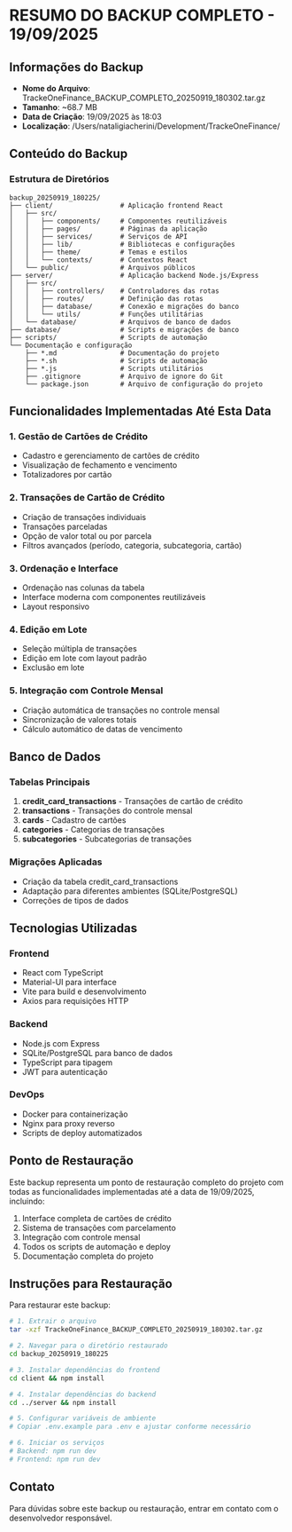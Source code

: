 # RESUMO DO BACKUP COMPLETO - 19/09/2025

## Informações do Backup

- **Nome do Arquivo**: TrackeOneFinance_BACKUP_COMPLETO_20250919_180302.tar.gz
- **Tamanho**: ~68.7 MB
- **Data de Criação**: 19/09/2025 às 18:03
- **Localização**: /Users/nataligiacherini/Development/TrackeOneFinance/

## Conteúdo do Backup

### Estrutura de Diretórios
```
backup_20250919_180225/
├── client/                 # Aplicação frontend React
│   ├── src/
│   │   ├── components/     # Componentes reutilizáveis
│   │   ├── pages/          # Páginas da aplicação
│   │   ├── services/       # Serviços de API
│   │   ├── lib/            # Bibliotecas e configurações
│   │   ├── theme/          # Temas e estilos
│   │   └── contexts/       # Contextos React
│   └── public/             # Arquivos públicos
├── server/                 # Aplicação backend Node.js/Express
│   ├── src/
│   │   ├── controllers/    # Controladores das rotas
│   │   ├── routes/         # Definição das rotas
│   │   ├── database/       # Conexão e migrações do banco
│   │   └── utils/          # Funções utilitárias
│   └── database/           # Arquivos de banco de dados
├── database/               # Scripts e migrações de banco
├── scripts/                # Scripts de automação
└── Documentação e configuração
    ├── *.md                # Documentação do projeto
    ├── *.sh                # Scripts de automação
    ├── *.js                # Scripts utilitários
    ├── .gitignore          # Arquivo de ignore do Git
    └── package.json        # Arquivo de configuração do projeto
```

## Funcionalidades Implementadas Até Esta Data

### 1. Gestão de Cartões de Crédito
- Cadastro e gerenciamento de cartões de crédito
- Visualização de fechamento e vencimento
- Totalizadores por cartão

### 2. Transações de Cartão de Crédito
- Criação de transações individuais
- Transações parceladas
- Opção de valor total ou por parcela
- Filtros avançados (período, categoria, subcategoria, cartão)

### 3. Ordenação e Interface
- Ordenação nas colunas da tabela
- Interface moderna com componentes reutilizáveis
- Layout responsivo

### 4. Edição em Lote
- Seleção múltipla de transações
- Edição em lote com layout padrão
- Exclusão em lote

### 5. Integração com Controle Mensal
- Criação automática de transações no controle mensal
- Sincronização de valores totais
- Cálculo automático de datas de vencimento

## Banco de Dados

### Tabelas Principais
1. **credit_card_transactions** - Transações de cartão de crédito
2. **transactions** - Transações do controle mensal
3. **cards** - Cadastro de cartões
4. **categories** - Categorias de transações
5. **subcategories** - Subcategorias de transações

### Migrações Aplicadas
- Criação da tabela credit_card_transactions
- Adaptação para diferentes ambientes (SQLite/PostgreSQL)
- Correções de tipos de dados

## Tecnologias Utilizadas

### Frontend
- React com TypeScript
- Material-UI para interface
- Vite para build e desenvolvimento
- Axios para requisições HTTP

### Backend
- Node.js com Express
- SQLite/PostgreSQL para banco de dados
- TypeScript para tipagem
- JWT para autenticação

### DevOps
- Docker para containerização
- Nginx para proxy reverso
- Scripts de deploy automatizados

## Ponto de Restauração

Este backup representa um ponto de restauração completo do projeto com todas as funcionalidades implementadas até a data de 19/09/2025, incluindo:

1. Interface completa de cartões de crédito
2. Sistema de transações com parcelamento
3. Integração com controle mensal
4. Todos os scripts de automação e deploy
5. Documentação completa do projeto

## Instruções para Restauração

Para restaurar este backup:

```bash
# 1. Extrair o arquivo
tar -xzf TrackeOneFinance_BACKUP_COMPLETO_20250919_180302.tar.gz

# 2. Navegar para o diretório restaurado
cd backup_20250919_180225

# 3. Instalar dependências do frontend
cd client && npm install

# 4. Instalar dependências do backend
cd ../server && npm install

# 5. Configurar variáveis de ambiente
# Copiar .env.example para .env e ajustar conforme necessário

# 6. Iniciar os serviços
# Backend: npm run dev
# Frontend: npm run dev
```

## Contato

Para dúvidas sobre este backup ou restauração, entrar em contato com o desenvolvedor responsável.